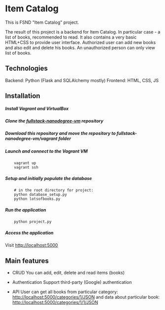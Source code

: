 # Item Catalog

This is FSND "Item Catalog" project.

The result of this project is a backend for Item Catalog. In particular case - a list of books, recommended to read. It also contains a very basic HTML+CSS to provide user interface.
Authorized user can add new books and also edit and delete his books. An unauthorized person can only view list of books.

## Technologies
Backend: Python (Flask and SQLAlchemy mostly)
Frontend: HTML, CSS, JS

## Installation

##### Install Vagrant and VirtualBox

##### Clone the [fullstack-nanodegree-vm](https://github.com/udacity/fullstack-nanodegree-vm) repository

##### Download this repository and move the repository to fullstack-nanodegree-vm/vagrant folder

##### Launch and connect to the Vagrant VM
```
    vagrant up
    vagrant ssh
```

##### Setup and initially populate the database
```
    # in the root directory for project:
    python database_setup.py
    python lotsofbooks.py
```

##### Run the application
```
    python project.py
```
##### Access the application

Visit [http://localhost:5000](http://localhost:5000)

## Main features
 
- CRUD
You can add, edit, delete and read items (books)

- Authentication
Support third-party (Google) authentication

- API
User can get all books from particular category:
[http://localhost:5000/categories/1/JSON](http://localhost:5000/categories/1/JSON)
and data about particular book:
[http://localhost:5000/categories/1/1/JSON](http://localhost:5000/categories/1/1/JSON)
